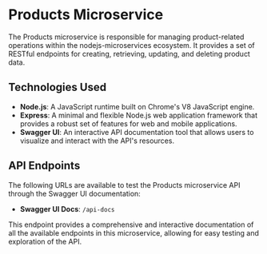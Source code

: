 # Products Microservice

The Products microservice is responsible for managing product-related operations within the nodejs-microservices ecosystem. It provides a set of RESTful endpoints for creating, retrieving, updating, and deleting product data.

## Technologies Used
- **Node.js**: A JavaScript runtime built on Chrome's V8 JavaScript engine.
- **Express**: A minimal and flexible Node.js web application framework that provides a robust set of features for web and mobile applications.
- **Swagger UI**: An interactive API documentation tool that allows users to visualize and interact with the API's resources.

## API Endpoints

The following URLs are available to test the Products microservice API through the Swagger UI documentation:

- **Swagger UI Docs**: `/api-docs`

This endpoint provides a comprehensive and interactive documentation of all the available endpoints in this microservice, allowing for easy testing and exploration of the API.


